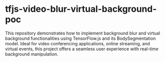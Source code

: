 # tfjs-video-blur-virtual-background-poc
This repository demonstrates how to implement background blur and virtual background functionalities using TensorFlow.js and its BodySegmentation model. Ideal for video conferencing applications, online streaming, and virtual events, this project offers a seamless user experience with real-time background manipulation.
